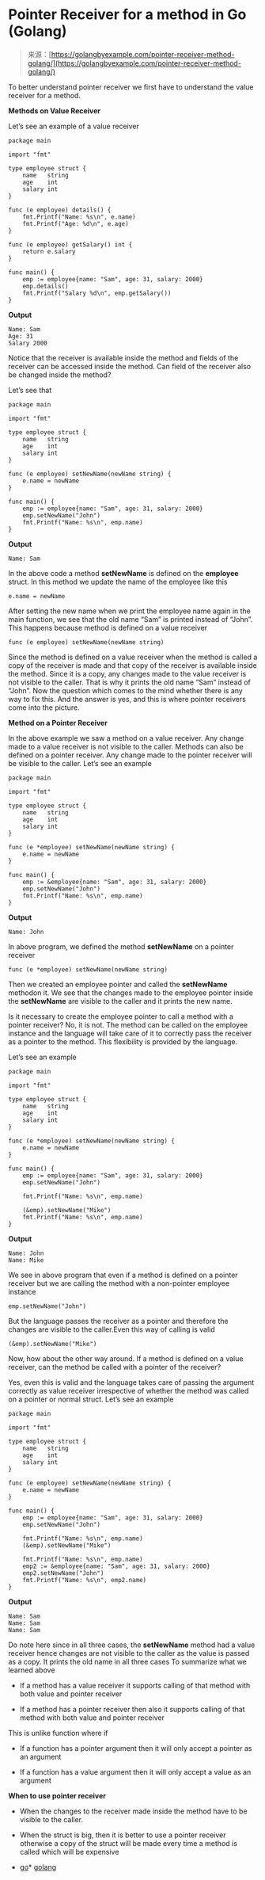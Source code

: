 <!--yml
category: 未分类
date: 2024-10-13 06:20:31
-->

# Pointer Receiver for a method in Go (Golang)

> 来源：[https://golangbyexample.com/pointer-receiver-method-golang/](https://golangbyexample.com/pointer-receiver-method-golang/)

To better understand pointer receiver we first have to understand the value receiver for a method.

**Methods on Value Receiver**

Let’s see an example of a value receiver

```
package main

import "fmt"

type employee struct {
    name   string
    age    int
    salary int
}

func (e employee) details() {
    fmt.Printf("Name: %s\n", e.name)
    fmt.Printf("Age: %d\n", e.age)
}

func (e employee) getSalary() int {
    return e.salary
}

func main() {
    emp := employee{name: "Sam", age: 31, salary: 2000}
    emp.details()
    fmt.Printf("Salary %d\n", emp.getSalary())
}
```

**Output**

```
Name: Sam
Age: 31
Salary 2000
```

Notice that the receiver is available inside the method and fields of the receiver can be accessed inside the method. Can field of the receiver also be changed inside the method?

Let’s see that

```
package main

import "fmt"

type employee struct {
    name   string
    age    int
    salary int
}

func (e employee) setNewName(newName string) {
    e.name = newName
}

func main() {
    emp := employee{name: "Sam", age: 31, salary: 2000}
    emp.setNewName("John")
    fmt.Printf("Name: %s\n", emp.name)
}
```

**Output**

```
Name: Sam
```

In the above code a method **setNewName** is defined on the **employee** struct. In this method we update the name of the employee like this

```
e.name = newName
```

After setting the new name when we print the employee name again in the main function, we see that the old name “Sam” is printed instead of “John”. This happens because method is defined on a value receiver

```
func (e employee) setNewName(newName string) 
```

Since the method is defined on a value receiver when the method is called a copy of the receiver is made and that copy of the receiver is available inside the method. Since it is a copy, any changes made to the value receiver is not visible to the caller. That is why it prints the old name “Sam” instead of “John”. Now the question which comes to the mind whether there is any way to fix this. And the answer is yes, and this is where pointer receivers come into the picture.

**Method on a Pointer Receiver**

In the above example we saw a method on a value receiver. Any change made to a value receiver is not visible to the caller. Methods can also be defined on a pointer receiver. Any change made to the pointer receiver will be visible to the caller. Let’s see an example

```
package main

import "fmt"

type employee struct {
    name   string
    age    int
    salary int
}

func (e *employee) setNewName(newName string) {
    e.name = newName
}

func main() {
    emp := &employee{name: "Sam", age: 31, salary: 2000}
    emp.setNewName("John")
    fmt.Printf("Name: %s\n", emp.name)
}
```

**Output**

```
Name: John
```

In above program, we defined the method **setNewName** on a pointer receiver

```
func (e *employee) setNewName(newName string)
```

Then we created an employee pointer and called the **setNewName** methodon it. We see that the changes made to the employee pointer inside the **setNewName** are visible to the caller and it prints the new name.

Is it necessary to create the employee pointer to call a method with a pointer receiver? No, it is not. The method can be called on the employee instance and the language will take care of it to correctly pass the receiver as a pointer to the method. This flexibility is provided by the language.

Let’s see an example

```
package main

import "fmt"

type employee struct {
    name   string
    age    int
    salary int
}

func (e *employee) setNewName(newName string) {
    e.name = newName
}

func main() {
    emp := employee{name: "Sam", age: 31, salary: 2000}
    emp.setNewName("John")

    fmt.Printf("Name: %s\n", emp.name)

    (&emp).setNewName("Mike")
    fmt.Printf("Name: %s\n", emp.name)
}
```

**Output**

```
Name: John
Name: Mike
```

We see in above program that even if a method is defined on a pointer receiver but we are calling the method with a non-pointer employee instance

```
emp.setNewName("John")
```

But the language passes the receiver as a pointer and therefore the changes are visible to the caller.Even this way of calling is valid

```
(&emp).setNewName("Mike")
```

Now, how about the other way around. If a method is defined on a value receiver, can the method be called with a pointer of the receiver?

Yes, even this is valid and the language takes care of passing the argument correctly as value receiver irrespective of whether the method was called on a pointer or normal struct. Let’s see an example

```
package main

import "fmt"

type employee struct {
    name   string
    age    int
    salary int
}

func (e employee) setNewName(newName string) {
    e.name = newName
}

func main() {
    emp := employee{name: "Sam", age: 31, salary: 2000}
    emp.setNewName("John")

    fmt.Printf("Name: %s\n", emp.name)
    (&emp).setNewName("Mike")

    fmt.Printf("Name: %s\n", emp.name)
    emp2 := &employee{name: "Sam", age: 31, salary: 2000}
    emp2.setNewName("John")
    fmt.Printf("Name: %s\n", emp2.name)
}
```

**Output**

```
Name: Sam
Name: Sam
Name: Sam
```

Do note here since in all three cases, the **setNewName** method had a value receiver hence changes are not visible to the caller as the value is passed as a copy. It prints the old name in all three cases
To summarize what we learned above

*   If a method has a value receiver it supports calling of that method with both value and pointer receiver

*   If a method has a pointer receiver then also it supports calling of that method with both value and pointer receiver

This is unlike function where if

*   If a function has a pointer argument then it will only accept a pointer as an argument

*   If a function has a value argument then it will only accept a value as an argument

**When to use pointer receiver**

*   When the changes to the receiver made inside the method have to be visible to the caller.

*   When the struct is big, then it is better to use a pointer receiver otherwise a copy of the struct will be made every time a method is called which will be expensive

*   [go](https://golangbyexample.com/tag/go/)*   [golang](https://golangbyexample.com/tag/golang/)